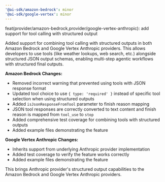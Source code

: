 ```yaml
---
'@ai-sdk/amazon-bedrock': minor
'@ai-sdk/google-vertex': minor
---
```


feat(provider/amazon-bedrock,provider/google-vertex-anthropic): add support for tool calling with structured output

Added support for combining tool calling with structured outputs in both Amazon Bedrock and Google Vertex Anthropic providers. This allows developers to use tools (like weather lookups, web search, etc.) alongside structured JSON output schemas, enabling multi-step agentic workflows with structured final outputs.

**Amazon Bedrock Changes:**

- Removed incorrect warning that prevented using tools with JSON response format
- Updated tool choice to use `{ type: 'required' }` instead of specific tool selection when using structured outputs
- Added `isJsonResponseFromTool` parameter to finish reason mapping
- JSON tool responses are correctly converted to text content and finish reason is mapped from `tool_use` to `stop`
- Added comprehensive test coverage for combining tools with structured outputs
- Added example files demonstrating the feature

**Google Vertex Anthropic Changes:**

- Inherits support from underlying Anthropic provider implementation
- Added test coverage to verify the feature works correctly
- Added example files demonstrating the feature

This brings Anthropic provider's structured output capabilities to the Amazon Bedrock and Google Vertex Anthropic providers.
